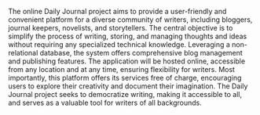 The online Daily Journal project aims to provide a user-friendly and convenient platform for a diverse  community of writers, including bloggers, journal keepers, novelists, and storytellers. The central objective   is to simplify the process of writing, storing, and managing thoughts and ideas without requiring any  specialized technical knowledge. Leveraging a non-relational database, the system offers comprehensive  blog management and publishing features. The application will be hosted online, accessible from any location and at any time, ensuring flexibility for writers. Most importantly, this platform offers its services  free of charge, encouraging users to explore their creativity and document their imagination. The Daily  Journal project seeks to democratize writing, making it accessible to all, and serves as a valuable tool for  writers of all backgrounds.
